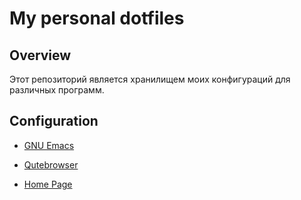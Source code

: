 <h1>My personal dotfiles</h1>

<h2>Overview</h2>

Этот репозиторий является хранилищем моих конфигураций для различных программ.

<h2>Сonfiguration</h2>

- [GNU Emacs](https://github.com/EgorTolbaev/.emacs.d)

- [Qutebrowser](./qutebrowser/README.md)

- [Home Page](./homepage/README.md)
